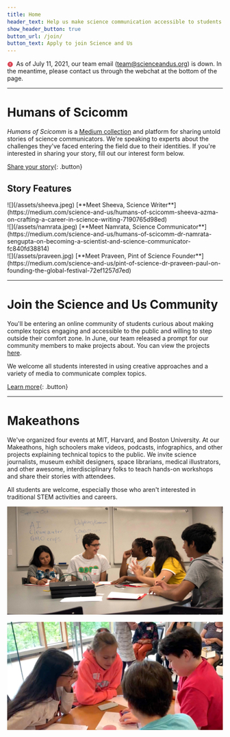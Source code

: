 ```yaml
---
title: Home
header_text: Help us make science communication accessible to students
show_header_button: true
button_url: /join/
button_text: Apply to join Science and Us
---
```


<img src="assets/red_exc_point.png" style="display:inline;width:1em; margin-right:0.5em;vertical-align:middle;" alt="!">As of July 11, 2021, our team email (team@scienceandus.org) is down. In the meantime, please contact us through the webchat at the bottom of the page.

---

# Humans of Scicomm

*Humans of Scicomm* is a [Medium collection](https://medium.com/science-and-us) and platform for sharing untold stories of science communicators. We're speaking to experts about the challenges they've faced entering the field due to their identities. If you're interested in sharing your story, fill out our interest form below.

[Share your story](https://docs.google.com/forms/d/e/1FAIpQLSewD2UDBjMEK_WoxJRK2SQvpInyvQjTu_cok3KvqUrRH6Sy4Q/viewform){: .button}

## Story Features

<div class="grid three-columns" markdown="1">

<div class="card-decorated" markdown="1">
![](/assets/sheeva.jpeg)
[**Meet Sheeva, Science Writer**](https://medium.com/science-and-us/humans-of-scicomm-sheeva-azma-on-crafting-a-career-in-science-writing-7190765d98ed)
</div>

<div class="card-decorated" markdown="1">
![](/assets/namrata.jpeg)
[**Meet Namrata, Science Communicator**](https://medium.com/science-and-us/humans-of-scicomm-dr-namrata-sengupta-on-becoming-a-scientist-and-science-communicator-fc840fd38814)
</div>

<div class="card-decorated" markdown="1">
![](/assets/praveen.jpg)
[**Meet Praveen, Pint of Science Founder**](https://medium.com/science-and-us/pint-of-science-dr-praveen-paul-on-founding-the-global-festival-72ef1257d7ed)
</div>

</div>

---

# Join the Science and Us Community

You'll be entering an online community of students curious about making complex topics engaging and accessible to the public and willing to step outside their comfort zone. In June, our team released a prompt for our community members to make projects about. You can view the projects [here](/community/#project-gallery).

We welcome all students interested in using creative approaches and a variety of media to communicate complex topics.

[Learn more](/community/){: .button}

---

# Makeathons

We've organized four events at MIT, Harvard, and Boston University. At our Makeathons, high schoolers make videos, podcasts, infographics, and other projects explaining technical topics to the public. We invite science journalists, museum exhibit designers, space librarians, medical illustrators, and other awesome, interdisciplinary folks to teach hands-on workshops and share their stories with attendees.

All students are welcome, especially those who aren't interested in traditional STEM activities and careers.

<div class="grid two-columns" markdown="1">

![](/assets/1.jpg)

![](/assets/2.jpg)

</div>